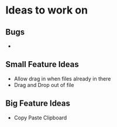 #  Ideas to work on

## Bugs
-

## Small Feature Ideas
- Allow drag in when files already in there
- Drag and Drop out of file

## Big Feature Ideas
- Copy Paste Clipboard
